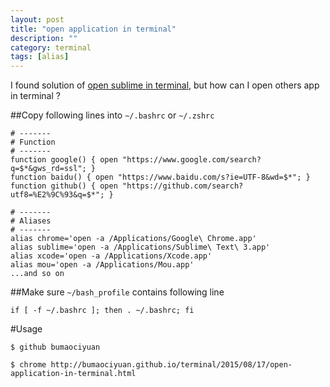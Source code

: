 ```yaml
---
layout: post
title: "open application in terminal"
description: ""
category: terminal
tags: [alias]
---
```



I found solution of [open sublime in terminal](http://bumaociyuan.github.io/mac/2015/08/10/open-sublime-in-terminal.html), but how can I open others app in terminal ?

##Copy  following lines into  `~/.bashrc` or  `~/.zshrc`

```shell
# -------
# Function
# -------
function google() { open "https://www.google.com/search?q=$*&gws_rd=ssl"; }
function baidu() { open "https://www.baidu.com/s?ie=UTF-8&wd=$*"; }
function github() { open "https://github.com/search?utf8=%E2%9C%93&q=$*"; }

# -------
# Aliases
# -------
alias chrome='open -a /Applications/Google\ Chrome.app'
alias sublime='open -a /Applications/Sublime\ Text\ 3.app'
alias xcode='open -a /Applications/Xcode.app'
alias mou='open -a /Applications/Mou.app'
...and so on

```

##Make sure `~/bash_profile` contains following line
```
if [ -f ~/.bashrc ]; then . ~/.bashrc; fi
```

#Usage
```
$ github bumaociyuan

$ chrome http://bumaociyuan.github.io/terminal/2015/08/17/open-application-in-terminal.html
```
